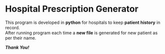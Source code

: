 # Hospital Prescription Generator 

This program is developed in **python** for hospitals to keep **patient history** in record.<br>
After running program each time a **new file** is generated for new patient as per their name.<br>

***Thank You!***
